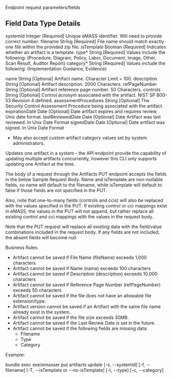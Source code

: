 Endpoint request parameters/fields

Field                   Data Type  Details
-------------------------------------------------------------------------------------------------
systemId                Integer    [Required] Unique eMASS identifier. Will need to provide correct number.
filename                String     [Required] File name should match exactly one file within the provided zip file.
isTemplate              Boolean    [Required] Indicates whether an artifact is a template.
type*                   String     [Required] Values include the following: (Procedure, Diagram, Policy, Labor,
                                              Document, Image, Other, Scan Result, Auditor Report)
category*               String     [Required] Values include the following: (Implementation Guidance, Evidence)

name                    String     [Optional] Artifact name. Character Limit = 100.
description             String     [Optional] Artifact description. 2000 Characters.
refPageNumber           String     [Optional] Artifact reference page number. 50 Characters.
controls                String     [Optional] Control acronym associated with the artifact. NIST SP 800-53 Revision 4 defined.
assessmentProcedures    String     [Optional] The Security Control Assessment Procedure being associated with the artifact.
expirationDate          Date       [Optional] Date artifact expires and requires review. Unix date format.
lastReviewedDate        Date       [Optional] Date Artifact was last reviewed. In Unix Date Format
signedDate              Date       [Optional] Date artifact was signed. In Unix Date Format


* May also accept custom artifact category values set by system administrators.

Updates one artifact in a system - the API endpoint provide the capability of updating multiple artifacts concurrently, however this CLI only supports updating one Artifact at the time.


The body of a request through the Artifacts PUT endpoint accepts the fields in the below Sample Request Body.
Name and isTemplate are non-nullable fields, so name will default to the filename, while isTemplate will
default to false if those fields are not specified in the PUT.

Also, note that one-to-many fields (controls and ccis) will also be replaced with the values specified in the PUT.
If existing control or cci mappings exist in eMASS, the values in the PUT will not append, but rather replace all
existing control and cci mappings with the values in the request body.

Note that the PUT request will replace all existing data with the field/value combinations included in the request body. If any fields are not included, the absent fields will become null.

Business Rules
- Artifact cannot be saved if File Name (fileName) exceeds 1,000 characters
- Artifact cannot be saved if Name (name) exceeds 100 characters
- Artifact cannot be saved if Description (description) exceeds 10,000 characters
- Artifact cannot be saved if Reference Page Number (refPageNumber) exceeds 50 characters
- Artifact cannot be saved if the file does not have an allowable file extension/type.
- Artifact version cannot be saved if an Artifact with the same file name already exist in the system.
- Artifact cannot be saved if the file size exceeds 30MB.
- Artifact cannot be saved if the Last Review Date is set in the future.
- Artifact cannot be saved if the following fields are missing data:
  -  Filename
  -  Type
  -  Category

Example:

bundle exec exe/emasser put artifacts update [-s, --systemId] <value> [-f, --filename] <value> [-T, --isTemplate or --no-isTemplate] [-t, --type] <value> [-c, --category] <value> 
